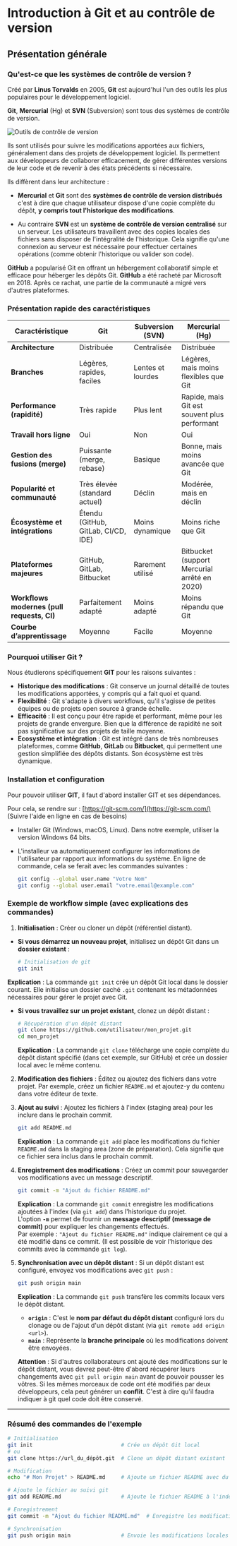 
# **Introduction à Git et au contrôle de version**

## Présentation générale

### Qu'est-ce que les systèmes de contrôle de version ?

Créé par **Linus Torvalds** en 2005, **Git** est aujourd'hui l'un des outils les plus populaires pour le développement logiciel.

**Git**, **Mercurial** (Hg) et **SVN** (Subversion) sont tous des systèmes de contrôle de version. 

![Outils de contrôle de version ](https://i.ibb.co/jVk4ZN4/version-control2.jpg)

Ils sont utilisés pour suivre les modifications apportées aux fichiers, généralement dans des projets de développement logiciel. Ils permettent aux développeurs de collaborer efficacement, de gérer différentes versions de leur code et de revenir à des états précédents si nécessaire. 

Ils diffèrent dans leur architecture :

- **Mercurial** et **Git** sont des **systèmes de contrôle de version distribués** c'est à dire que chaque utilisateur dispose d'une copie complète du dépôt, **y compris tout l'historique des modifications**. 

- Au contraire **SVN** est un **système de contrôle de version centralisé** sur un serveur. Les utilisateurs travaillent avec des copies locales des fichiers sans disposer de l'intégralité de l'historique. Cela signifie qu'une connexion au serveur est nécessaire pour effectuer certaines opérations (comme obtenir l'historique ou valider son code).

**GitHub** a popularisé Git en offrant un hébergement collaboratif simple et efficace pour héberger les dépôts Git. **GitHub** a été racheté par Microsoft en 2018. Après ce rachat, une partie de la communauté a migré vers d'autres plateformes. 

### Présentation rapide des caractéristiques

| **Caractéristique**                         | **Git**                    | **Subversion (SVN)**                     | **Mercurial (Hg)**          |
|--------------------------------------------|----------------------------|-----------------------------|-----------------------------|
| **Architecture**                            | Distribuée                | Centralisée                 | Distribuée |
| **Branches**                                | Légères, rapides, faciles | Lentes et lourdes           | Légères, mais moins flexibles que Git |
| **Performance (rapidité)**                  | Très rapide         | Plus lent                   | Rapide, mais Git est souvent plus performant|
| **Travail hors ligne**                      | Oui | Non                         | Oui               |
| **Gestion des fusions (merge)**             | Puissante (merge, rebase)  | Basique                     | Bonne, mais moins avancée que Git |
| **Popularité et communauté**                | Très élevée (standard actuel) | Déclin                     | Modérée, mais en déclin    |
| **Écosystème et intégrations**              | Étendu (GitHub, GitLab, CI/CD, IDE) | Moins dynamique         | Moins riche que Git   |
| **Plateformes majeures**                    | GitHub, GitLab, Bitbucket  | Rarement utilisé            | Bitbucket (support Mercurial arrêté en 2020)|
| **Workflows modernes (pull requests, CI)**  | Parfaitement adapté        | Moins adapté                | Moins répandu que Git |
| **Courbe d’apprentissage**                  | Moyenne                        | Facile                      | Moyenne               |

### Pourquoi utiliser Git ?

Nous étudierons spécifiquement **GIT** pour les raisons suivantes :

- **Historique des modifications** : Git conserve un journal détaillé de toutes les modifications apportées, y compris qui a fait quoi et quand.
- **Flexibilité** : Git s'adapte à divers workflows, qu'il s'agisse de petites équipes ou de projets open source à grande échelle.
- **Efficacité** : Il est conçu pour être rapide et performant, même pour les projets de grande envergure. Bien que la différence de rapidité ne soit pas significative sur des projets de taille moyenne.
- **Ecosystème et intégration** : Git est intégré dans de très nombreuses plateformes, comme **GitHub**, **GitLab** ou **Bitbucket**, qui permettent une gestion simplifiée des dépôts distants. Son écosystème est très dynamique.

### Installation et configuration

Pour pouvoir utiliser **GIT**, il faut d'abord installer GIT et ses dépendances.

Pour cela, se rendre sur :
[https://git-scm.com/](https://git-scm.com/) (Suivre l'aide en ligne en cas de besoins)
   - Installer Git (Windows, macOS, Linux). Dans notre exemple, utiliser la version Windows 64 bits.
   - L'installeur va automatiquement configurer les informations de l'utilisateur par rapport aux informations du système. En ligne de commande, cela se ferait avec les commandes suivantes :

     ```bash
     git config --global user.name "Votre Nom"
     git config --global user.email "votre.email@example.com"
     ```

### Exemple de workflow simple (avec explications des commandes)

1. **Initialisation** : Créer ou cloner un dépôt (référentiel distant).
  - **Si vous démarrez un nouveau projet**, initialisez un dépôt Git dans un **dossier existant** :

	 ```bash
     # Initialisation de git
     git init
	```

**Explication** : La commande `git init` crée un dépôt Git local dans le dossier courant. Elle initialise un dossier caché `.git` contenant les métadonnées nécessaires pour gérer le projet avec Git.

   - **Si vous travaillez sur un projet existant**, clonez un dépôt distant :
     ```bash
     # Récupération d'un dépôt distant
     git clone https://github.com/utilisateur/mon_projet.git
     cd mon_projet
     ```
     **Explication** : La commande `git clone` télécharge une copie complète du dépôt distant spécifié (dans cet exemple, sur GitHub) et crée un dossier local avec le même contenu.

2. **Modification des fichiers** : Éditez ou ajoutez des fichiers dans votre projet.
   Par exemple, créez un fichier `README.md` et ajoutez-y du contenu dans votre éditeur de texte.

3. **Ajout au suivi** : Ajoutez les fichiers à l'index (staging area) pour les inclure dans le prochain commit.
   ```bash
   git add README.md
   ```
   **Explication** : La commande `git add` place les modifications du fichier `README.md` dans la staging area (zone de préparation). Cela signifie que ce fichier sera inclus dans le prochain commit.

4. **Enregistrement des modifications** : Créez un commit pour sauvegarder vos modifications avec un message descriptif.
   ```bash
   git commit -m "Ajout du fichier README.md"
   ```
   **Explication** : La commande `git commit` enregistre les modifications ajoutées à l'index (via `git add`) dans l'historique du projet.  
L'option **`-m`** permet de fournir un **message descriptif (message de commit)** pour expliquer les changements effectués.  
Par exemple : `"Ajout du fichier README.md"` indique clairement ce qui a été modifié dans ce commit. (Il est possible de voir l'historique des commits avec la commande `git log`).

5. **Synchronisation avec un dépôt distant** : Si un dépôt distant est configuré, envoyez vos modifications avec `git push` :
   ```bash
   git push origin main
   ```
   **Explication** : La commande `git push` transfère les commits locaux vers le dépôt distant.  
   - **`origin`** : C'est le **nom par défaut du dépôt distant** configuré lors du clonage ou de l'ajout d'un dépôt distant (via `git remote add origin <url>`).  
   - **`main`** : Représente la **branche principale** où les modifications doivent être envoyées. 

   **Attention** : Si d'autres collaborateurs ont ajouté des modifications sur le dépôt distant, vous devrez peut-être d'abord récupérer leurs changements avec `git pull origin main` avant de pouvoir pousser les vôtres. Si les mêmes morceaux de code ont été modifiés par deux développeurs, cela peut générer un **conflit**. C'est à dire qu'il faudra indiquer à git quel code doit être conservé.
---

### Résumé des commandes de l'exemple
```bash
# Initialisation
git init                            # Crée un dépôt Git local
# ou
git clone https://url_du_dépôt.git  # Clone un dépôt distant existant

# Modification
echo "# Mon Projet" > README.md     # Ajoute un fichier README avec du contenu ou avec un éditeur

# Ajoute le fichier au suivi git
git add README.md                   # Ajoute le fichier README à l'index

# Enregistrement
git commit -m "Ajout du fichier README.md"  # Enregistre les modifications avec un message descriptif

# Synchronisation
git push origin main                # Envoie les modifications locales vers la branche 'main' du dépôt distant
